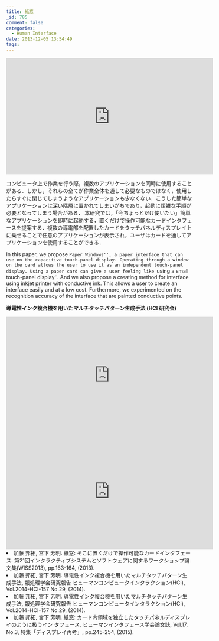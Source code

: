 ```yaml
---
title: 紙窓
_id: 785
comment: false
categories:
  - Human Interface
date: 2013-12-05 13:54:49
tags:
---
```



<iframe width="560" height="315" src="https://www.youtube.com/embed/5kOsq-99qUk" frameborder="0" allowfullscreen></iframe>


コンピュータ上で作業を行う際，複数のアプリケーションを同時に使用することがある．しかし，それらの全てが作業全体を通して必要なものではなく，使用したらすぐに閉じてしまうようなアプリケーションも少なくない．こうした簡単なアプリケーションは深い階層に置かれてしまいがちであり，起動に煩雑な手順が必要となってしまう場合がある．
本研究では，「今ちょっとだけ使いたい」簡単なアプリケーションを即時に起動する，置くだけで操作可能なカードインタフェースを提案する．複数の導電部を配置したカードをタッチパネルディスプレイ上に乗せることで任意のアプリケーションが表示され，ユーザはカードを通してアプリケーションを使用することができる．

In this paper, we propose ``Paper Windows'', a paper interface that can use on the capacitive touch-panel display. Operating through a window on the card allows the user to use it as an independent touch-panel display. Using a paper card can give a user feeling like ``using a small touch-panel display''.  And we also propose a creating method for interface using inkjet printer with conductive ink. This allows a user to create an interface easily and at a low cost. Furthermore, we experimented on the recognition accuracy of the interface that are painted conductive points.

**導電性インク複合機を用いたマルチタッチパターン生成手法 (HCI 研究会)**

<iframe width="560" height="315" src="https://www.youtube.com/embed/nG6rgd1Dyvs" frameborder="0" allowfullscreen></iframe>



<iframe width="560" height="315" src="https://www.youtube.com/embed/SjwRp6EJvUQ" frameborder="0" allowfullscreen></iframe>



<ur>
<li>加藤 邦拓, 宮下 芳明. 紙窓: そこに置くだけで操作可能なカードインタフェース. 第21回インタラクティブシステムとソフトウェアに関するワークショップ論文集(WISS2013), pp.163-164, (2013).</li>
<li>加藤 邦拓, 宮下 芳明. 導電性インク複合機を用いたマルチタッチパターン生成手法, 報処理学会研究報告 ヒューマンコンピュータインタラクション(HCI), Vol.2014-HCI-157 No.29, (2014).</li>
<li>加藤 邦拓, 宮下 芳明. 導電性インク複合機を用いたマルチタッチパターン生成手法, 報処理学会研究報告 ヒューマンコンピュータインタラクション(HCI), Vol.2014-HCI-157 No.29, (2014).</li>
<li>加藤 邦拓, 宮下 芳明. 紙窓: カード内領域を独立したタッチパネルディスプレイのように扱うイン タフェース. ヒューマンインタフェース学会論文誌, Vol.17, No.3, 特集「ディスプレイ再考」, pp.245-254, (2015).</li>
</ur>
